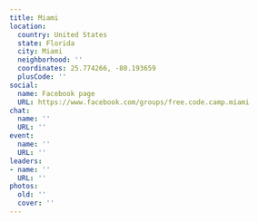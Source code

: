 ```yaml
---
title: Miami
location:
  country: United States
  state: Florida
  city: Miami
  neighborhood: ''
  coordinates: 25.774266, -80.193659
  plusCode: ''
social:
  name: Facebook page
  URL: https://www.facebook.com/groups/free.code.camp.miami
chat:
  name: ''
  URL: ''
event:
  name: ''
  URL: ''
leaders:
- name: ''
  URL: ''
photos:
  old: ''
  cover: ''
---
```

